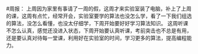 #周报：
上周因为家里有事请了一周的假，这周才来实验室装了电脑，补上了上周的课，这周有点忙，经常开会，实验室要学的算法也没怎么学，看了一下我们组选的算法，没怎么看懂，也没太仔细学，下周开始要好好学习算法知识。
这周听课不怎么认真，感觉还没进入状态，下周开始要认真听课，考前突击也不总是有用，还是要认真对待每一堂课，利用好在实验室的时间，学习更多的算法，提高编程能力。
